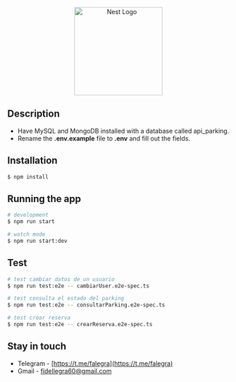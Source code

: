 <p align="center">
  <a href="http://nestjs.com/" target="blank"><img src="https://nestjs.com/img/logo-small.svg" width="200" alt="Nest Logo" /></a>
</p>

## Description
- Have MySQL and MongoDB installed with a database called api_parking.
- Rename the __.env.example__ file to __.env__ and fill out the fields.

## Installation
```bash
$ npm install
```

## Running the app

```bash
# development
$ npm run start

# watch mode
$ npm run start:dev
```

## Test

```bash
# test cambiar datos de un usuario
$ npm run test:e2e -- cambiarUser.e2e-spec.ts

# test consulta el estado del parking
$ npm run test:e2e -- consultarParking.e2e-spec.ts

# test crear reserva
$ npm run test:e2e -- crearReserva.e2e-spec.ts
```

## Stay in touch

- Telegram - [https://t.me/falegra](https://t.me/falegra)
- Gmail - [fidellegra60@gmail.com](mailto:fidellegra60@gmail.com)